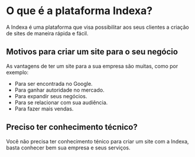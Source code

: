 # O que é a plataforma Indexa?

A Indexa é uma plataforma que visa possibilitar aos seus clientes a criação de sites de maneira rápida e fácil.
<!-- For full documentation visit [mkdocs.org](https://www.mkdocs.org). -->

## Motivos para criar um site para o seu negócio

As vantagens de ter um site para a sua empresa são muitas, como por exemplo:

* Para ser encontrada no Google.
* Para ganhar autoridade no mercado.
* Para expandir seus negócios.
* Para se relacionar com sua audiência.
* Para fazer mais vendas.

<!-- * `mkdocs new [dir-name]` - Create a new project.
* `mkdocs serve` - Start the live-reloading docs server.
* `mkdocs build` - Build the documentation site.
* `mkdocs -h` - Print help message and exit. -->

## Preciso ter conhecimento técnico?

Você não precisa ter conhecimento ténico para criar um site com a Indexa, basta conhecer bem sua empresa e seus serviços.
